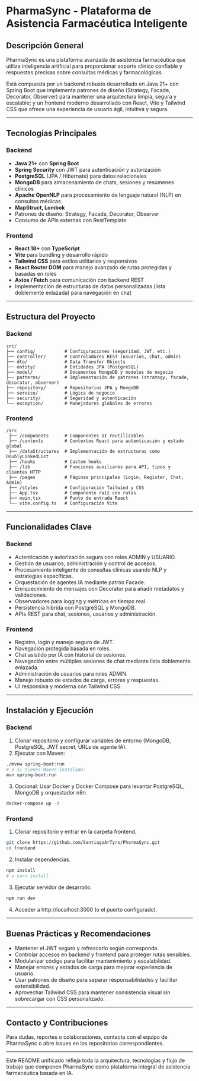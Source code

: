 # PharmaSync - Plataforma de Asistencia Farmacéutica Inteligente

## Descripción General

PharmaSync es una plataforma avanzada de asistencia farmacéutica que utiliza inteligencia artificial para proporcionar soporte clínico confiable y respuestas precisas sobre consultas médicas y farmacológicas. 

Está compuesta por un backend robusto desarrollado en Java 21+ con Spring Boot que implementa patrones de diseño (Strategy, Facade, Decorator, Observer) para mantener una arquitectura limpia, segura y escalable; y un frontend moderno desarrollado con React, Vite y Tailwind CSS que ofrece una experiencia de usuario ágil, intuitiva y segura.

---

## Tecnologías Principales

### Backend

- **Java 21+** con **Spring Boot**
- **Spring Security** con JWT para autenticación y autorización
- **PostgreSQL** (JPA / Hibernate) para datos relacionales
- **MongoDB** para almacenamiento de chats, sesiones y resúmenes clínicos
- **Apache OpenNLP** para procesamiento de lenguaje natural (NLP) en consultas médicas
- **MapStruct, Lombok**
- Patrones de diseño: Strategy, Facade, Decorator, Observer
- Consumo de APIs externas con RestTemplate

### Frontend

- **React 18+** con **TypeScript**
- **Vite** para bundling y desarrollo rápido
- **Tailwind CSS** para estilos utilitarios y responsivos
- **React Router DOM** para manejo avanzado de rutas protegidas y basadas en roles
- **Axios / Fetch** para comunicación con backend REST
- Implementación de estructuras de datos personalizadas (lista doblemente enlazada) para navegación en chat

---

## Estructura del Proyecto

### Backend

```
src/
├── config/           # Configuraciones (seguridad, JWT, etc.)
├── controller/       # Controladores REST (usuarios, chat, admin)
├── dto/              # Data Transfer Objects
├── entity/           # Entidades JPA (PostgreSQL)
├── model/            # Documentos MongoDB y modelos de negocio
├── patterns/         # Implementación de patrones (strategy, facade, decorator, observer)
├── repository/       # Repositorios JPA y MongoDB
├── service/          # Lógica de negocio
├── security/         # Seguridad y autenticación
└── exception/        # Manejadores globales de errores
```

### Frontend

```
/src
 ├── /components      # Componentes UI reutilizables
 ├── /contexts        # Contextos React para autenticación y estado global
 ├── /dataStructures  # Implementación de estructuras como DoublyLinkedList
 ├── /hooks           # Custom hooks
 ├── /lib             # Funciones auxiliares para API, tipos y clientes HTTP
 ├── /pages           # Páginas principales (Login, Register, Chat, Admin)
 ├── /styles          # Configuración Tailwind y CSS
 ├── App.tsx          # Componente raíz con rutas
 ├── main.tsx         # Punto de entrada React
 └── vite.config.ts   # Configuración Vite
```

---

## Funcionalidades Clave

### Backend

- Autenticación y autorización segura con roles ADMIN y USUARIO.
- Gestión de usuarios, administración y control de accesos.
- Procesamiento inteligente de consultas clínicas usando NLP y estrategias específicas.
- Orquestación de agentes IA mediante patrón Facade.
- Enriquecimiento de mensajes con Decorator para añadir metadatos y validaciones.
- Observadores para logging y métricas en tiempo real.
- Persistencia híbrida con PostgreSQL y MongoDB.
- APIs REST para chat, sesiones, usuarios y administración.

### Frontend

- Registro, login y manejo seguro de JWT.
- Navegación protegida basada en roles.
- Chat asistido por IA con historial de sesiones.
- Navegación entre múltiples sesiones de chat mediante lista doblemente enlazada.
- Administración de usuarios para roles ADMIN.
- Manejo robusto de estados de carga, errores y respuestas.
- UI responsiva y moderna con Tailwind CSS.

---

## Instalación y Ejecución

### Backend

1. Clonar repositorio y configurar variables de entorno (MongoDB, PostgreSQL, JWT secret, URLs de agente IA).
2. Ejecutar con Maven:

```bash
./mvnw spring-boot:run
# o si tienes Maven instalado:
mvn spring-boot:run
```

3. Opcional: Usar Docker y Docker Compose para levantar PostgreSQL, MongoDB y orquestador n8n.

```bash
docker-compose up -d
```

### Frontend

1. Clonar repositorio y entrar en la carpeta frontend.

```bash
git clone https://github.com/SantiagoArTyrs/PharmaSync.git
cd frontend
```

2. Instalar dependencias.

```bash
npm install
# o yarn install
```

3. Ejecutar servidor de desarrollo.

```bash
npm run dev
```

4. Acceder a http://localhost:3000 (o el puerto configurado).

---

## Buenas Prácticas y Recomendaciones

- Mantener el JWT seguro y refrescarlo según corresponda.
- Controlar accesos en backend y frontend para proteger rutas sensibles.
- Modularizar código para facilitar mantenimiento y escalabilidad.
- Manejar errores y estados de carga para mejorar experiencia de usuario.
- Usar patrones de diseño para separar responsabilidades y facilitar extensibilidad.
- Aprovechar Tailwind CSS para mantener consistencia visual sin sobrecargar con CSS personalizado.

---

## Contacto y Contribuciones

Para dudas, reportes o colaboraciones, contacta con el equipo de PharmaSync o abre issues en los repositorios correspondientes.

---

Este README unificado refleja toda la arquitectura, tecnologías y flujo de trabajo que componen PharmaSync como plataforma integral de asistencia farmacéutica basada en IA.
